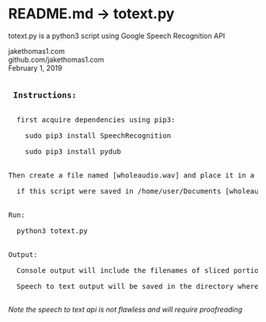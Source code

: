 # README.md -> totext.py

totext.py is a python3 script using Google Speech Recognition API <br />

jakethomas1.com <br />
github.com/jakethomas1.com<br />
February 1, 2019<br />

<pre>
<h3> Instructions: </h3> 
  first acquire dependencies using pip3:<br />
&nbsp;&nbsp;  sudo pip3 install SpeechRecognition<br />
&nbsp;&nbsp;  sudo pip3 install pydub<br />  
    
Then create a file named [wholeaudio.wav] and place it in a directory such that:<br /> 
  if this script were saved in /home/user/Documents [wholeaudio.wav] would be saved in /home/user/Documents/Audio <br />

Run: <br />
  python3 totext.py<br />

Output:<br />
  Console output will include the filenames of sliced portions given max size of each slice (~25s)<br />
  Speech to text output will be saved in the directory where [totext.py] is saved in the file named [rawfile.txt]<br />
</pre>
*Note the speech to text api is not flawless and will require proofreading*
